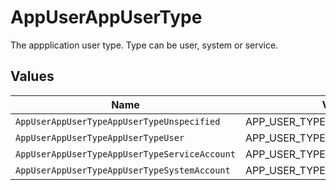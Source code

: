 # AppUserAppUserType

 The appplication user type. Type can be user, system or service.



## Values

| Name                                          | Value                                         |
| --------------------------------------------- | --------------------------------------------- |
| `AppUserAppUserTypeAppUserTypeUnspecified`    | APP_USER_TYPE_UNSPECIFIED                     |
| `AppUserAppUserTypeAppUserTypeUser`           | APP_USER_TYPE_USER                            |
| `AppUserAppUserTypeAppUserTypeServiceAccount` | APP_USER_TYPE_SERVICE_ACCOUNT                 |
| `AppUserAppUserTypeAppUserTypeSystemAccount`  | APP_USER_TYPE_SYSTEM_ACCOUNT                  |
